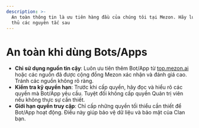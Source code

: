 ```yaml
---
description: >-
  An toàn thông tin là ưu tiên hàng đầu của chúng tôi tại Mezon. Hãy luôn tuân
  thủ các nguyên tắc sau
---
```


# An toàn khi dùng Bots/Apps

* **Chỉ sử dụng nguồn tin cậy**: Luôn ưu tiên thêm Bot/App từ [top.mezon.ai](https://top.mezon.ai/) hoặc các nguồn đã được cộng đồng Mezon xác nhận và đánh giá cao. Tránh các nguồn không rõ ràng.
* **Kiểm tra kỹ quyền hạn**: Trước khi cấp quyền, hãy đọc và hiểu rõ các quyền mà Bot/App yêu cầu. Tuyệt đối không cấp quyền Quản trị viên nếu không thực sự cần thiết.
* **Giới hạn quyền truy cập**: Chỉ cấp những quyền tối thiểu cần thiết để Bot/App hoạt động. Điều này giúp bảo vệ dữ liệu và bảo mật của Clan bạn.
